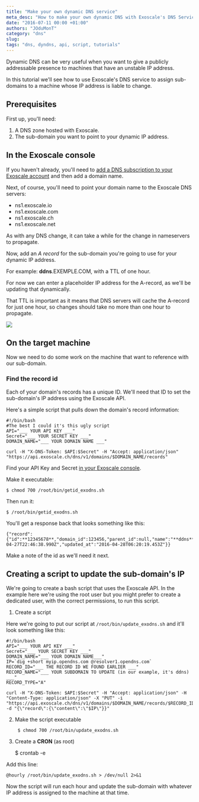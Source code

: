 ```yaml
---
title: "Make your own dynamic DNS service"
meta_desc: "How to make your own dynamic DNS with Exoscale's DNS Service."
date: "2016-07-11 00:00 +01:00"
authors: "JOduMonT"
category: "dns"
slug:
tags: "dns, dyndns, api, script, tutorials"
---
```


Dynamic DNS can be very useful when you want to give a publicly addressable presence to machines that have an unstable IP address. 

In this tutorial we'll see how to use Exoscale's DNS service to assign sub-domains to a machine whose IP address is liable to change.


## Prerequisites

First up, you'll need:

1. A DNS zone hosted with Exoscale.
2. The sub-domain you want to point to your dynamic IP address.

## In the Exoscale console

If you haven't already, you'll need to [add a DNS subscription to your Exoscale account](https://portal.exoscale.ch/dns) and then add a domain name.

Next, of course, you'll need to point your domain name to the Exoscale DNS servers:

 * ns1.exoscale.io
 * ns1.exoscale.com
 * ns1.exoscale.ch
 * ns1.exoscale.net

As with any DNS change, it can take a while for the change in nameservers to propagate.

Now, add an *A record* for the sub-domain you're going to use for your dynamic IP address. 

For example: **ddns**.EXEMPLE.COM, with a TTL of one hour.

For now we can enter a placeholder IP address for the A-record, as we'll be updating that dynamically.

That TTL is important as it means that DNS servers will cache the A-record for just one hour, so changes should take no more than one hour to propagate.

![](../img/2016-07-11-ddns-api-recipe/add_dns_record.png)

## On the target machine

Now we need to do some work on the machine that want to reference with our sub-domain.

### Find the record id

Each of your domain's records has a unique ID. We'll need that ID to set the sub-domain's IP address using the Exoscale API.

Here's a simple script that pulls down the domain's record information:

	#!/bin/bash
	#The best I could it's this ugly script
	API="___ YOUR API KEY ___"
	Secret="___ YOUR SECRET KEY ___"
	DOMAIN_NAME="___ YOUR DOMAIN NAME ___"

	curl -H "X-DNS-Token: $API:$Secret" -H "Accept: application/json" "https://api.exoscale.ch/dns/v1/domains/$DOMAIN_NAME/records"

Find your API Key and Secret [in your Exoscale console](https://portal.exoscale.ch/account/profile/api).

Make it executable:

	$ chmod 700 /root/bin/getid_exodns.sh

Then run it:

	$ /root/bin/getid_exodns.sh

You'll get a response back that looks something like this:

	{"record":{"id":**12345678**,"domain_id":123456,"parent_id":null,"name":"**ddns**","content":"1.2.3.4","ttl":600,"prio":null,"record_type":"A","system_record":false,"created_at":"2016-04-27T22:46:38.990Z","updated_at":"2016-04-28T06:20:19.453Z"}}

Make a note of the id as we'll need it next.

## Creating a script to update the sub-domain's IP

We're going to create a bash script that uses the Exoscale API. In the example here we're using the root user but you might prefer to create a dedicated user, with the correct permissions, to run this script.

1. Create a script

Here we're going to put our script at `/root/bin/update_exodns.sh` and it'll look something like this:

	#!/bin/bash
	API="___ YOUR API KEY ___"
	Secret="___ YOUR SECRET KEY ___"
	DOMAIN_NAME="___ YOUR DOMAIN NAME___"
	IP=`dig +short myip.opendns.com @resolver1.opendns.com`
	RECORD_ID="___ THE RECORD ID WE FOUND EARLIER ___"
	RECORD_NAME="___ YOUR SUBDOMAIN TO UPDATE (in our example, it's ddns) ___"
	RECORD_TYPE="A"

	curl -H "X-DNS-Token: $API:$Secret" -H "Accept: application/json" -H "Content-Type: application/json" -X "PUT" -i "https://api.exoscale.ch/dns/v1/domains/$DOMAIN_NAME/records/$RECORD_ID" -d "{\"record\":{\"content\":\"$IP\"}}"

2. Make the script executable

		$ chmod 700 /root/bin/update_exodns.sh

3. Create a **CRON** (as root)

	$ crontab -e

Add this line:

	@hourly /root/bin/update_exodns.sh > /dev/null 2>&1

Now the script will run each hour and update the sub-domain with whatever IP address is assigned to the machine at that time.